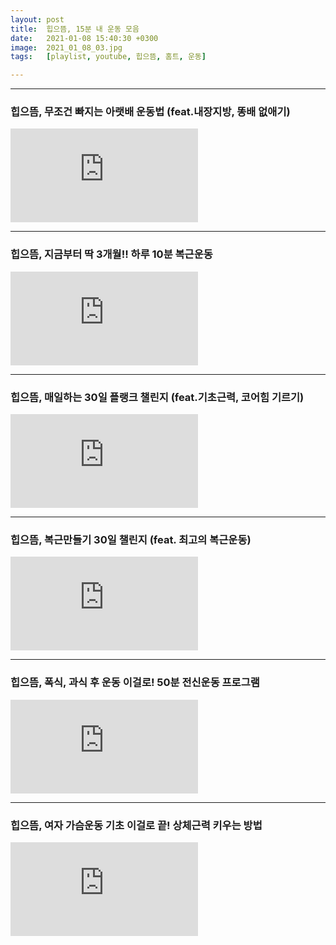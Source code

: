 ```yaml
---
layout: post
title:  힙으뜸, 15분 내 운동 모음
date:   2021-01-08 15:40:30 +0300
image:  2021_01_08_03.jpg
tags:   [playlist, youtube, 힙으뜸, 홈트, 운동]

---
```



***
### 힙으뜸, 무조건 빠지는 아랫배 운동법 (feat.내장지방, 똥배 없애기)
<iframe src="https://www.youtube.com/embed/RWcCaSzueB4?list=WL" frameborder="0" allowfullscreen></iframe>

***
### 힙으뜸, 지금부터 딱 3개월!! 하루 10분 복근운동
<iframe src="https://www.youtube.com/embed/d8rs6er8Hq0?list=WL" frameborder="0" allowfullscreen></iframe>

***
### 힙으뜸, 매일하는 30일 플랭크 챌린지 (feat.기초근력, 코어힘 기르기)
<iframe src="https://www.youtube.com/embed/v54Jtmi2BwU?list=WL" frameborder="0" allowfullscreen></iframe>

***
### 힙으뜸, 복근만들기 30일 챌린지 (feat. 최고의 복근운동)
<iframe src="https://www.youtube.com/embed/s2pkdUiCRTM?list=WL" frameborder="0" allowfullscreen></iframe>

***
### 힙으뜸, 폭식, 과식 후 운동 이걸로! 50분 전신운동 프로그램
<iframe src="https://www.youtube.com/embed/Q95h23TYyPg?list=WL" frameborder="0" allowfullscreen></iframe>

***
### 힙으뜸, 여자 가슴운동 기초 이걸로 끝! 상체근력 키우는 방법
<iframe src="https://www.youtube.com/embed/1BYP8SpeNFk?list=WL" frameborder="0" allowfullscreen></iframe>

